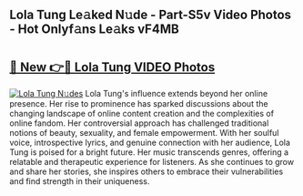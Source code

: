 ## Lola Tung Le𝚊ked N𝚞de - Part-S5v Video Photos - Hot Onlyf𝚊ns Le𝚊ks vF4MB

# <h2><a href="http://ab97393.deff.icu/?id=Lola+Tung">🔗 New 👉🔴 Lola Tung VIDEO Photos</a></h2>

[![Lola Tung N𝚞des](https://i.imgur.com/rIISA9y.gif)](http://ab97393.deff.icu/?id=Lola+Tung)
Lola Tung's influence extends beyond her online presence. Her rise to prominence has sparked discussions about the changing landscape of online content creation and the complexities of online fandom. Her controversial approach has challenged traditional notions of beauty, sexuality, and female empowerment. With her soulful voice, introspective lyrics, and genuine connection with her audience, Lola Tung is poised for a bright future. Her music transcends genres, offering a relatable and therapeutic experience for listeners. As she continues to grow and share her stories, she inspires others to embrace their vulnerabilities and find strength in their uniqueness.
